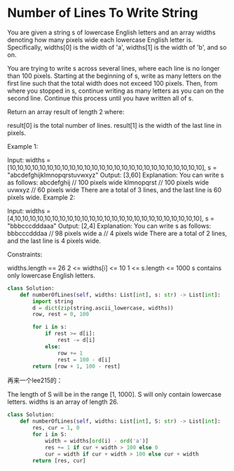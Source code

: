 # Number of Lines To Write String

You are given a string s of lowercase English letters and an array widths denoting how many pixels wide each lowercase English letter is. Specifically, widths[0] is the width of 'a', widths[1] is the width of 'b', and so on.

You are trying to write s across several lines, where each line is no longer than 100 pixels. Starting at the beginning of s, write as many letters on the first line such that the total width does not exceed 100 pixels. Then, from where you stopped in s, continue writing as many letters as you can on the second line. Continue this process until you have written all of s.

Return an array result of length 2 where:

result[0] is the total number of lines.
result[1] is the width of the last line in pixels.
 

Example 1:

Input: widths = [10,10,10,10,10,10,10,10,10,10,10,10,10,10,10,10,10,10,10,10,10,10,10,10,10,10], s = "abcdefghijklmnopqrstuvwxyz"
Output: [3,60]
Explanation: You can write s as follows:
abcdefghij  // 100 pixels wide
klmnopqrst  // 100 pixels wide
uvwxyz      // 60 pixels wide
There are a total of 3 lines, and the last line is 60 pixels wide.
Example 2:

Input: widths = [4,10,10,10,10,10,10,10,10,10,10,10,10,10,10,10,10,10,10,10,10,10,10,10,10,10], s = "bbbcccdddaaa"
Output: [2,4]
Explanation: You can write s as follows:
bbbcccdddaa  // 98 pixels wide
a            // 4 pixels wide
There are a total of 2 lines, and the last line is 4 pixels wide.
 

Constraints:

widths.length == 26
2 <= widths[i] <= 10
1 <= s.length <= 1000
s contains only lowercase English letters.

```python
class Solution:
    def numberOfLines(self, widths: List[int], s: str) -> List[int]:
        import string
        d = dict(zip(string.ascii_lowercase, widths))
        row, rest = 0, 100

        for i in s:
            if rest >= d[i]:
                rest -= d[i]
            else:
                row += 1
                rest = 100 - d[i]
        return [row + 1, 100 - rest]
```

再来一个lee215的：

The length of S will be in the range [1, 1000].
S will only contain lowercase letters.
widths is an array of length 26.

```python
class Solution:
    def numberOfLines(self, widths: List[int], S: str) -> List[int]:
        res, cur = 1, 0
        for i in S:
            width = widths[ord(i) - ord('a')]
            res += 1 if cur + width > 100 else 0
            cur = width if cur + width > 100 else cur + width
        return [res, cur]
```
